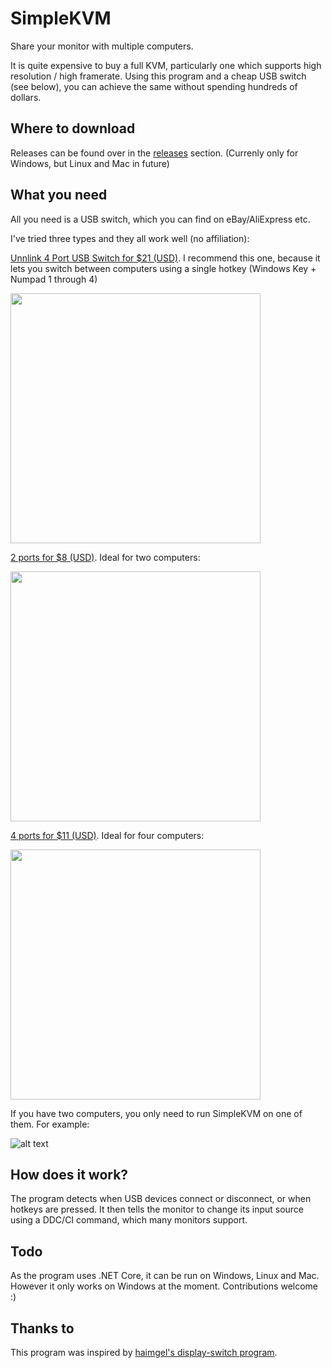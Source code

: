 # SimpleKVM
Share your monitor with multiple computers.

It is quite expensive to buy a full KVM, particularly one which supports high resolution / high framerate. Using this program and a cheap USB switch (see below), you can achieve the same without spending hundreds of dollars.

## Where to download
Releases can be found over in the [releases](https://github.com/fiddyschmitt/SimpleKVM/releases) section.
(Currenly only for Windows, but Linux and Mac in future)

## What you need
All you need is a USB switch, which you can find on eBay/AliExpress etc.

I've tried three types and they all work well (no affiliation):

[Unnlink 4 Port USB Switch for $21 (USD)](https://www.aliexpress.com/item/32980548420.html). I recommend this one, because it lets you switch between computers using a single hotkey (Windows Key + Numpad 1 through 4)

<img src="https://i.imgur.com/t5bLQp1.jpg" width="400">

[2 ports for $8 (USD)](https://www.ebay.com.au/itm/USB-Sharing-Share-Switch-Box-Hub-2-Ports-PC-Computer-Scanner-Printer-Manual/122620877900). Ideal for two computers:

<img src="https://i.imgur.com/Wj8rLt8l.jpg" width="400">



[4 ports for $11 (USD)](https://www.ebay.com.au/itm/4-Ports-USB2-0-Sharing-Device-Switch-Switcher-Adapter-Box-for-PC-Scanner-P-N1S8/293680413168). Ideal for four computers:

<img src="https://i.imgur.com/xAsG3hLl.jpg" width="400">

If you have two computers, you only need to run SimpleKVM on one of them. For example:

![alt text](https://i.imgur.com/2mLcZX9.png)

## How does it work?
The program detects when USB devices connect or disconnect, or when hotkeys are pressed. It then tells the monitor to change its input source using a DDC/CI command, which many monitors support.

## Todo
As the program uses .NET Core, it can be run on Windows, Linux and Mac.
However it only works on Windows at the moment. Contributions welcome :)

## Thanks to
This program was inspired by [haimgel's display-switch program](https://github.com/haimgel/display-switch).
